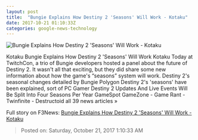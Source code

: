 ```yaml
---
layout: post
title:  "Bungie Explains How Destiny 2 'Seasons' Will Work - Kotaku"
date: 2017-10-21 01:10:33Z
categories: google-news-technology
---
```


![Bungie Explains How Destiny 2 'Seasons' Will Work - Kotaku](https://i.kinja-img.com/gawker-media/image/upload/s--VW94H7_Q--/c_fill,fl_progressive,g_center,h_900,q_80,w_1600/rsbjlchhfalym1jqmrib.png)

Kotaku Bungie Explains How Destiny 2 'Seasons' Will Work Kotaku Today at TwitchCon, a trio of Bungie developers hosted a panel about the future of Destiny 2. It wasn't all that exciting, but they did share some new information about how the game's “seasons” system will work. Destiny 2's seasonal changes detailed by Bungie Polygon Destiny 2's 'seasons' have been explained, sort of PC Gamer Destiny 2 Updates And Live Events Will Be Split Into Four Seasons Per Year GameSpot GameZone - Game Rant - Twinfinite - Destructoid all 39 news articles »


Full story on F3News: [Bungie Explains How Destiny 2 'Seasons' Will Work - Kotaku](http://www.f3nws.com/n/NCFyF)

> Posted on: Saturday, October 21, 2017 1:10:33 AM
